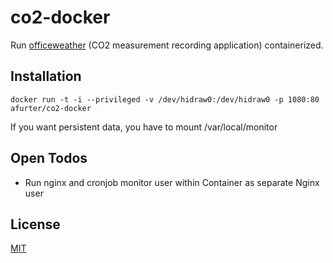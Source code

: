 # co2-docker
Run [officeweather](https://github.com/aymenfurter/officeweather) (CO2 measurement recording application) containerized.

## Installation
`docker run -t -i --privileged -v /dev/hidraw0:/dev/hidraw0 -p 1080:80 afurter/co2-docker`

If you want persistent data, you have to mount /var/local/monitor

## Open Todos
- Run nginx and cronjob monitor user within Container as separate Nginx user

## License
[MIT](https://choosealicense.com/licenses/mit/)
